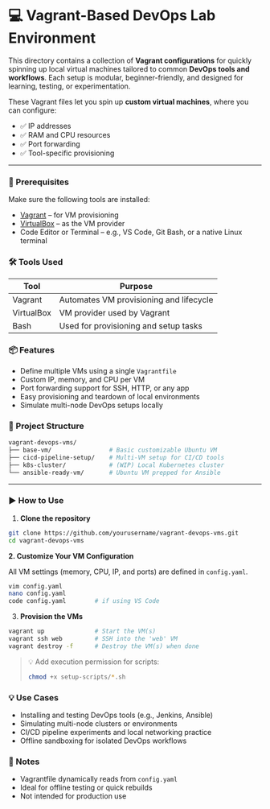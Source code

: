# 💻 Vagrant-Based DevOps Lab Environment

This directory contains a collection of **Vagrant configurations** for quickly spinning up local virtual machines tailored to common **DevOps tools and workflows**. Each setup is modular, beginner-friendly, and designed for learning, testing, or experimentation.

These Vagrant files let you spin up **custom virtual machines**, where you can configure:

- ✅ IP addresses  
- ✅ RAM and CPU resources
- ✅ Port forwarding
- ✅ Tool-specific provisioning


---

### 🧰 Prerequisites

Make sure the following tools are installed:
- [Vagrant](https://www.vagrantup.com/downloads) – for VM provisioning
- [VirtualBox](https://www.virtualbox.org/wiki/Downloads) – as the VM provider
- Code Editor or Terminal – e.g., VS Code, Git Bash, or a native Linux terminal


### 🛠 Tools Used

| Tool         | Purpose                                         |
|--------------|-------------------------------------------------|
| Vagrant      | Automates VM provisioning and lifecycle         |
| VirtualBox   | VM provider used by Vagrant                     |
| Bash         | Used for provisioning and setup tasks           |


### 📦 Features

- Define multiple VMs using a single `Vagrantfile`
- Custom IP, memory, and CPU per VM
- Port forwarding support for SSH, HTTP, or any app
- Easy provisioning and teardown of local environments
- Simulate multi-node DevOps setups locally


### 📂 Project Structure

```sh
vagrant-devops-vms/
├── base-vm/                # Basic customizable Ubuntu VM
├── cicd-pipeline-setup/    # Multi-VM setup for CI/CD tools
├── k8s-cluster/            # (WIP) Local Kubernetes cluster
└── ansible-ready-vm/       # Ubuntu VM prepped for Ansible
```

---

### ▶️ How to Use

1. **Clone the repository**

```bash
git clone https://github.com/yourusername/vagrant-devops-vms.git
cd vagrant-devops-vms
```


**2. Customize Your VM Configuration**

All VM settings (memory, CPU, IP, and ports) are defined in `config.yaml`.

```sh
vim config.yaml
nano config.yaml
code config.yaml        # if using VS Code
```


3. **Provision the VMs**

```sh
vagrant up              # Start the VM(s)
vagrant ssh web         # SSH into the 'web' VM
vagrant destroy -f      # Destroy the VM(s) when done
```

> 💡 Add execution permission for scripts:
> ```sh
> chmod +x setup-scripts/*.sh
> ```


### 💡 Use Cases

- Installing and testing DevOps tools (e.g., Jenkins, Ansible)
- Simulating multi-node clusters or environments
- CI/CD pipeline experiments and local networking practice
- Offline sandboxing for isolated DevOps workflows


### 📌 Notes

- Vagrantfile dynamically reads from `config.yaml`
- Ideal for offline testing or quick rebuilds
- Not intended for production use

